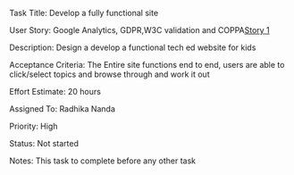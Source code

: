Task Title: Develop a fully functional site

User Story: Google Analytics, GDPR,W3C validation and COPPA[Story 1](documentation/templates/theme/initiatives/epics/stories/story_template.md)

Description: Design a develop a functional tech ed website for kids

Acceptance Criteria: The Entire site functions end to end, users are able to click/select topics and browse through and work it out

Effort Estimate: 20 hours

Assigned To: Radhika Nanda

Priority: High

Status: Not started

Notes: This task to complete before any other task